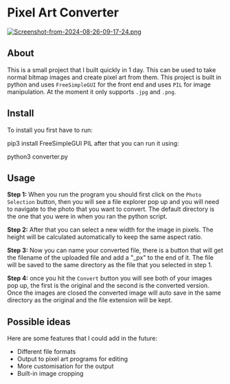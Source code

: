 # Pixel Art Converter

[![Screenshot-from-2024-08-26-09-17-24.png](https://i.postimg.cc/T25WNM7t/Screenshot-from-2024-08-26-09-17-24.png)](https://postimg.cc/kD94DZdS)

## **About**

This is a small project that I built quickly in 1 day. This can be used to take normal bitmap images and create pixel art from them. This project is built in python and uses `FreeSimpleGUI` for the front end and uses `PIL` for image manipulation. At the moment it only supports `.jpg` and `.png`.

## Install

To install you first have to run:

pip3 install FreeSimpleGUI PIL
after that you can run it using:

python3 converter.py
## Usage

**Step 1:**
When you run the program you should first click on the `Photo Selection` button, then you will see a file explorer pop up and you will need to navigate to the photo that you want to convert. The default directory is the one that you were in when you ran the python script.

**Step 2:**
After that you can select a new width for the image in pixels. The height will be calculated automatically to keep the same aspect ratio.

**Step 3:**
Now you can name your converted file, there is a button that will get the filename of the uploaded file and add a "_px" to the end of it. The file will be saved to the same directory as the file that you selected in step 1.

**Step 4:**
once you hit the `Convert` button you will see both of your images pop up, the first is the original and the second is the converted version. Once the images are closed the converted image will auto save in the same directory as the original and the file extension will be kept.

## Possible ideas

Here are some features that I could add in the future:

- Different file formats
- Output to pixel art programs for editing
- More customisation for the output
- Built-in image cropping
